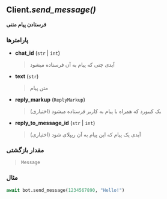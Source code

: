 ## Client.*send_message()*
**فرستادن پیام متنی**

### پارامترها

- **chat_id** (`str` | `int`)
    > آیدی چتی که پیام به آن فرستاده میشود

- **text** (`str`)
    > متن پیام

- **reply_markup** (`ReplyMarkup`)
    > یک کیبورد که همراه با پیام به کاربر فرستاده میشود (اختیاری)

- **reply_to_message_id** (`str` | `int`)
    > آیدی یک پیام که این پیام به آن ریپلای شود (اختیاری)

### مقدار بازگشتی

> `Message`

### مثال

```python
await bot.send_message(1234567890, "Hello!")
```